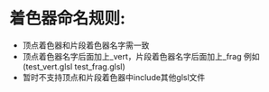 # 着色器命名规则:
* 顶点着色器和片段着色器名字需一致 
* 顶点着色器名字后面加上_vert，片段着色器名字后面加上_frag 例如(test_vert.glsl   test_frag.glsl)
* 暂时不支持顶点和片段着色器中include其他glsl文件